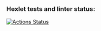 ### Hexlet tests and linter status:
[![Actions Status](https://github.com/Timo4ey/fullstack-javascript-project-44/workflows/hexlet-check/badge.svg)](https://github.com/Timo4ey/fullstack-javascript-project-44/actions)